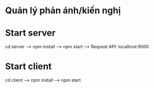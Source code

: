 # Quản lý phản ánh/kiến nghị
# Start server
 cd server -->
 npm install -->
 npm start -->
 Request API: localhost:9000
# Start client
  cd client -->
  npm install -->
  npm start
